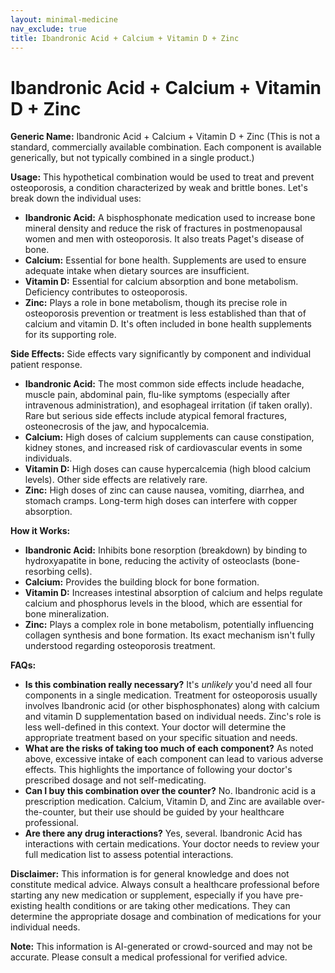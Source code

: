 ```yaml
---
layout: minimal-medicine
nav_exclude: true
title: Ibandronic Acid + Calcium + Vitamin D + Zinc
---
```


# Ibandronic Acid + Calcium + Vitamin D + Zinc

**Generic Name:** Ibandronic Acid + Calcium + Vitamin D + Zinc (This is not a standard, commercially available combination.  Each component is available generically, but not typically combined in a single product.)

**Usage:**  This hypothetical combination would be used to treat and prevent osteoporosis, a condition characterized by weak and brittle bones. Let's break down the individual uses:

* **Ibandronic Acid:**  A bisphosphonate medication used to increase bone mineral density and reduce the risk of fractures in postmenopausal women and men with osteoporosis. It also treats Paget's disease of bone.
* **Calcium:** Essential for bone health.  Supplements are used to ensure adequate intake when dietary sources are insufficient.
* **Vitamin D:** Essential for calcium absorption and bone metabolism. Deficiency contributes to osteoporosis.
* **Zinc:** Plays a role in bone metabolism, though its precise role in osteoporosis prevention or treatment is less established than that of calcium and vitamin D.  It's often included in bone health supplements for its supporting role.


**Side Effects:**  Side effects vary significantly by component and individual patient response.

* **Ibandronic Acid:**  The most common side effects include headache, muscle pain, abdominal pain, flu-like symptoms (especially after intravenous administration), and esophageal irritation (if taken orally).  Rare but serious side effects include atypical femoral fractures, osteonecrosis of the jaw, and hypocalcemia.
* **Calcium:**  High doses of calcium supplements can cause constipation, kidney stones, and increased risk of cardiovascular events in some individuals.
* **Vitamin D:**  High doses can cause hypercalcemia (high blood calcium levels).  Other side effects are relatively rare.
* **Zinc:**  High doses of zinc can cause nausea, vomiting, diarrhea, and stomach cramps.  Long-term high doses can interfere with copper absorption.

**How it Works:**

* **Ibandronic Acid:**  Inhibits bone resorption (breakdown) by binding to hydroxyapatite in bone, reducing the activity of osteoclasts (bone-resorbing cells).
* **Calcium:**  Provides the building block for bone formation.
* **Vitamin D:**  Increases intestinal absorption of calcium and helps regulate calcium and phosphorus levels in the blood, which are essential for bone mineralization.
* **Zinc:**  Plays a complex role in bone metabolism, potentially influencing collagen synthesis and bone formation. Its exact mechanism isn't fully understood regarding osteoporosis treatment.


**FAQs:**

* **Is this combination really necessary?**  It's *unlikely* you'd need all four components in a single medication.  Treatment for osteoporosis usually involves Ibandronic acid (or other bisphosphonates) along with calcium and vitamin D supplementation based on individual needs. Zinc's role is less well-defined in this context.  Your doctor will determine the appropriate treatment based on your specific situation and needs.
* **What are the risks of taking too much of each component?**  As noted above, excessive intake of each component can lead to various adverse effects. This highlights the importance of following your doctor's prescribed dosage and not self-medicating.
* **Can I buy this combination over the counter?** No.  Ibandronic acid is a prescription medication.  Calcium, Vitamin D, and Zinc are available over-the-counter, but their use should be guided by your healthcare professional.
* **Are there any drug interactions?**  Yes, several. Ibandronic Acid has interactions with certain medications. Your doctor needs to review your full medication list to assess potential interactions.

**Disclaimer:** This information is for general knowledge and does not constitute medical advice.  Always consult a healthcare professional before starting any new medication or supplement, especially if you have pre-existing health conditions or are taking other medications. They can determine the appropriate dosage and combination of medications for your individual needs.


**Note:** This information is AI-generated or crowd-sourced and may not be accurate. Please consult a medical professional for verified advice.